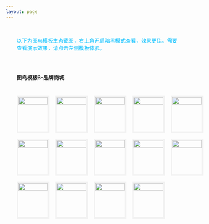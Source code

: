 ```yaml
---
layout: page
---
```

<meta name="referrer" content="never">
<!-- <demo-model url="/"></demo-model> -->

<div style="padding: 30px; color: #01BEFF">以下为图鸟模板生态截图，右上角开启暗黑模式查看，效果更佳。需要查看演示效果，请点击左侧模板体验。</div>



<div style="padding: 30px;font-weight: bold;">图鸟模板6-品牌商城</div>

<!-- 完成，已检查 -->
<div class="waterfall">
  <!-- tabbar -->
  <div class="box">
    <img src="https://cdn.nlark.com/yuque/0/2025/jpeg/280373/1737213305776-assets/web-upload/57b927e1-9a50-4248-8c86-db84e03d7620.jpeg" />
  </div>
  <div class="box">
    <img src="https://cdn.nlark.com/yuque/0/2025/jpeg/280373/1737213305280-assets/web-upload/0dae836b-54cd-455e-8067-b2b949de3873.jpeg" />
  </div>
  <div class="box">
    <img src="https://cdn.nlark.com/yuque/0/2025/jpeg/280373/1737213306322-assets/web-upload/7e7076a0-5aa5-4a35-a83f-c9be1245699c.jpeg" />
  </div>
  <div class="box">
    <img src="https://cdn.nlark.com/yuque/0/2025/jpeg/280373/1737213304935-assets/web-upload/d9689b15-fc2d-4299-8328-636839b97b55.jpeg" />
  </div>
  <div class="box">
    <img src="https://cdn.nlark.com/yuque/0/2025/jpeg/280373/1737213303368-assets/web-upload/95fea63d-e01b-47d0-9ac4-11dc88a54873.jpeg" />
  </div>

  <div class="box">
    <img src="https://cdn.nlark.com/yuque/0/2025/jpeg/280373/1737213303684-assets/web-upload/d49964ca-1f06-483e-89f2-49183f4c8cbd.jpeg" />
  </div>
  <div class="box">
    <img src="https://cdn.nlark.com/yuque/0/2025/jpeg/280373/1737213303712-assets/web-upload/5d556d7b-85b8-4c12-9c0b-84ddb9db8788.jpeg" />
  </div>
  <div class="box">
    <img src="https://cdn.nlark.com/yuque/0/2025/jpeg/280373/1737213303760-assets/web-upload/4fdb3d57-d8d2-46b8-a2a6-b362c199947c.jpeg" />
  </div>
  <div class="box">
    <img src="https://cdn.nlark.com/yuque/0/2025/jpeg/280373/1737213303789-assets/web-upload/ffeb34d7-5d06-454f-b60e-4a8314d02336.jpeg" />
  </div>
  <div class="box">
    <img src="https://cdn.nlark.com/yuque/0/2025/jpeg/280373/1737213304074-assets/web-upload/897ed7e2-6f4c-4980-ad45-0b6e595744ed.jpeg" />
  </div>
  <div class="box">
    <img src="https://cdn.nlark.com/yuque/0/2025/jpeg/280373/1737213304330-assets/web-upload/2104f8ee-2262-4dd5-aec2-1d667bdaffc2.jpeg" />
  </div>
  <div class="box">
    <img src="https://cdn.nlark.com/yuque/0/2025/jpeg/280373/1737213304887-assets/web-upload/65233785-845a-47f3-b746-28b29cde5423.jpeg" />
  </div>
  <div class="box">
    <img src="https://cdn.nlark.com/yuque/0/2025/jpeg/280373/1737213305552-assets/web-upload/5470510b-86cf-4647-9821-96374f460498.jpeg" />
  </div>
  <div class="box">
    <img src="https://cdn.nlark.com/yuque/0/2025/jpeg/280373/1737213306905-assets/web-upload/6dbb78ed-ef7b-46a0-8e44-3ba61e430d21.jpeg" />
  </div>
</div>


<style scoped>


@media screen and (max-width:400px) {

}

.waterfall {
  column-count: 5; /* 设置列数 */
  column-gap: 16px; /* 设置列间距 */
  width: 100%;
  max-width: 1200px;
  margin: 0 auto;
  padding: 10px 36px 30px 30px;
}

.waterfall-pc {
  column-count: 2; /* 设置列数 */
  column-gap: 16px; /* 设置列间距 */
  width: 100%;
  max-width: 1200px;
  margin: 0 auto;
  padding: 10px 36px 30px 30px;
}

.waterfall-icon {
  column-count: 1; /* 设置列数 */
  column-gap: 16px; /* 设置列间距 */
  width: 100%;
  max-width: 1200px;
  margin: 0 auto;
  padding: 10px 36px 30px 30px;
}

.box {
  min-height: 100px;
  /* background-color: #f0f0f0; */
  margin: 0 0 16px; /* 设置项间距 */
  box-sizing: border-box;
  break-inside: avoid; /* 防止元素在列中被拆分 */
  border: 4px solid #AAAAAA20;
	/* border-radius: 10px; */
  -webkit-transition: 0.2s;
		transition: 0.2s;
}
	.box:hover {
	  border: 4px solid #01BEFF;
    /* border-radius: 10px; */
	}

.box img {
    width: 100%;
    height: auto;
    display: block;
    /* border-radius: 10px; */
    overflow: hide
}
</style>

